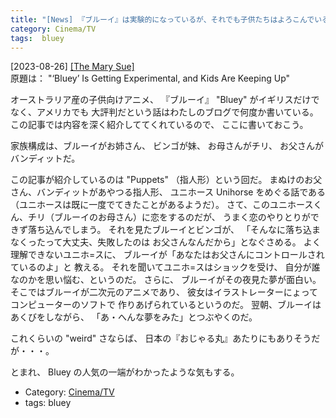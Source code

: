 ```yaml
---
title: "[News] 『ブルーイ』は実験的になっているが、それでも子供たちはよろこんでいる ---まぬけなお父さん（バンディット）が最高！"
category: Cinema/TV
tags:  bluey
---
```


[2023-08-26] [[The Mary Sue]](https://www.themarysue.com/bluey-is-getting-experimental-and-kids-are-keeping-up/)  
 原題は：
"‘Bluey’ Is Getting Experimental, and Kids Are Keeping Up"

 オーストラリア産の子供向けアニメ、
『ブルーイ』 "Bluey" がイギリスだけでなく、アメリカでも
大評判だという話はわたしのブログで何度か書いている。
この記事では内容を深く紹介しててくれているので、
ここに書いておこう。

 家族構成は、ブルーイがお姉さん、
ビンゴが妹、
お母さんがチリ、
お父さんがバンディットだ。

 この記事が紹介しているのは
"Puppets" （指人形）という回だ。
まぬけのお父さん、バンディットがあやつる指人形、
ユニホース Unihorse をめぐる話である
（ユニホースは既に一度でてきたことがあるようだ）。
さて、このユニホースくん、チリ（ブルーイのお母さん）に恋をするのだが、
うまく恋のやりとりができず落ち込んでしまう。
それを見たブルーイとビンゴが、
「そんなに落ち込まなくったって大丈夫、失敗したのは
お父さんなんだから」となぐさめる。
よく理解できないユニホ=スに、
ブルーイが「あなたはお父さんにコントロールされているのよ」と
教える。
それを聞いてユニホ=スはショックを受け、
自分が誰なのかを思い悩む、というのだ。
さらに、
ブルーイがその夜見た夢が面白い。
そこではブルーイが二次元のアニメであり、
彼女はイラストレーターにょってコンピューターのソフトで
作りあげられているというのだ。
翌朝、ブルーイはあくびをしながら、
「あ・へんな夢をみた」とつぶやくのだ。

 これくらいの "weird" さならば、
日本の『おじゃる丸』あたりにもありそうだが・・・。

 とまれ、
Bluey の人気の一端がわかったような気もする。

- Category: [Cinema/TV](categories.html#Cinema/TV)
- tags:  bluey

